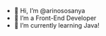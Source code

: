 - 👋 Hi, I’m @arinososanya
- 👀 I’m a Front-End Developer  
- 🌱 I’m currently learning Java!

<!---
arinososanya/arinososanya is a ✨ special ✨ repository because its `README.md` (this file) appears on your GitHub profile.
You can click the Preview link to take a look at your changes.
--->
